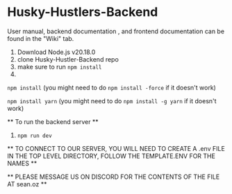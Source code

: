 # Husky-Hustlers-Backend

User manual, backend documentation , and frontend documentation can be found in the "Wiki" tab.

1. Download Node.js v20.18.0
2. clone Husky-Hustler-Backend repo
3. make sure to run `npm install` 
4. 
`npm install` (you might need to do `npm install -force` if it doesn't work)

`npm install yarn` (you might need to do `npm install -g yarn` if it doesn't work)

** To run the backend server **
1. `npm run dev`

** TO CONNECT TO OUR SERVER, YOU WILL NEED TO CREATE A .env FILE IN THE TOP LEVEL DIRECTORY, FOLLOW THE TEMPLATE.ENV FOR THE NAMES **

** PLEASE MESSAGE US ON DISCORD FOR THE CONTENTS OF THE FILE AT sean.oz **

